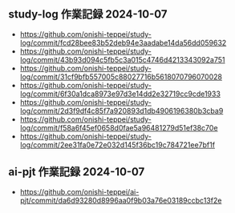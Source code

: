 ## study-log 作業記録 2024-10-07
- https://github.com/onishi-teppei/study-log/commit/fcd28bee83b52deb94e3aadabe14da56dd059632 <br>
- https://github.com/onishi-teppei/study-log/commit/43b93d094c5fb5c3a015c4746d4213343092a751 <br>
- https://github.com/onishi-teppei/study-log/commit/31cf9bfb557005c88027716b5618070796070028 <br>
- https://github.com/onishi-teppei/study-log/commit/6f30a1dca8973e97d3e14dd2e32719cc9cde1933 <br>
- https://github.com/onishi-teppei/study-log/commit/2d3f9df4c85f7a920893d1db4906196380b3cba9 <br>
- https://github.com/onishi-teppei/study-log/commit/f58a6f45ef0658d0fae5a96481279d51ef38c70e <br>
- https://github.com/onishi-teppei/study-log/commit/2ee31fa0e72e032d145f36bc19c784721ee7bf1f <br>
## ai-pjt 作業記録 2024-10-07
- https://github.com/onishi-teppei/ai-pjt/commit/da6d93280d8996aa0f9b03a76e03189ccbc13f2e <br>
